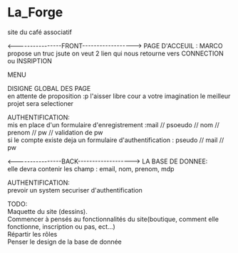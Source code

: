 # La_Forge
site du café associatif

<----------------FRONT------------------>
PAGE D'ACCEUIL : MARCO<br>
propose un truc jsute on veut 2 lien qui nous retourne vers CONNECTION ou INSRIPTION

MENU<br>

DISIGNE GLOBAL DES PAGE<br>
en attente de proposition :p l'aisser libre cour a votre imagination le meilleur projet sera selectioner 

AUTHENTIFICATION:<br>
mis en place d'un formulaire d'enregistrement :mail // psoeudo // nom // prenom // pw // validation de pw<br>
si le compte existe deja un formulaire d'authentification : pseudo // mail // pw



<----------------BACK------------------->
LA BASE DE DONNEE:<br>
elle devra contenir les champ : email, nom, prenom, mdp 

AUTHENTIFICATION:<br>
prevoir un system securiser d'authentification

TODO:<br>
Maquette du site (dessins).<br>
Commencer à pensés au fonctionnalités du site(boutique, comment elle fonctionne, inscription ou pas, ect...)<br>
Répartir les rôles<br>
Penser le design de la base de donnée<br>

